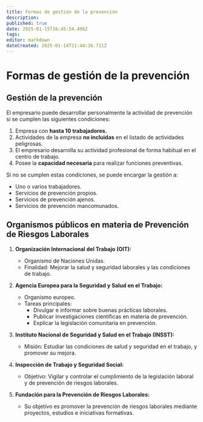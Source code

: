 ```yaml
---
title: Formas de gestión de la prevención
description: 
published: true
date: 2025-01-15T16:45:54.496Z
tags: 
editor: markdown
dateCreated: 2025-01-14T11:44:36.711Z
---
```


# Formas de gestión de la prevención

## Gestión de la prevención
El empresario puede desarrollar personalmente la actividad de prevención si se cumplen las siguientes condiciones:
1. Empresa con **hasta 10 trabajadores.**
2. Actividades de la empresa **no incluidas** en el listado de actividades peligrosas.
3. El empresario desarrolla su actividad profesional de forma habitual en el centro de trabajo.
4. Posee la **capacidad necesaria** para realizar funciones preventivas.

Si no se cumplen estas condiciones, se puede encargar la gestión a:
- Uno o varios trabajadores.
- Servicios de prevención propios.
- Servicios de prevención ajenos.
- Servicios de prevención mancomunados.

## Organismos públicos en materia de Prevención de Riesgos Laborales
1. **Organización Internacional del Trabajo (OIT):**
   - Organismo de Naciones Unidas.
   - Finalidad: Mejorar la salud y seguridad laborales y las condiciones de trabajo.

2. **Agencia Europea para la Seguridad y Salud en el Trabajo:**
   - Organismo europeo.
   - Tareas principales:
     - Divulgar e informar sobre buenas prácticas laborales.
     - Publicar investigaciones científicas en materia de prevención.
     - Explicar la legislación comunitaria en prevención.

3. **Instituto Nacional de Seguridad y Salud en el Trabajo (INSST):**
   - Misión: Estudiar las condiciones de salud y seguridad en el trabajo, y promover su mejora.

4. **Inspección de Trabajo y Seguridad Social:**
   - Objetivo: Vigilar y controlar el cumplimiento de la legislación laboral y de prevención de riesgos laborales.

5. **Fundación para la Prevención de Riesgos Laborales:**
   - Su objetivo es promover la prevención de riesgos laborales mediante proyectos, estudios e iniciativas formativas.

